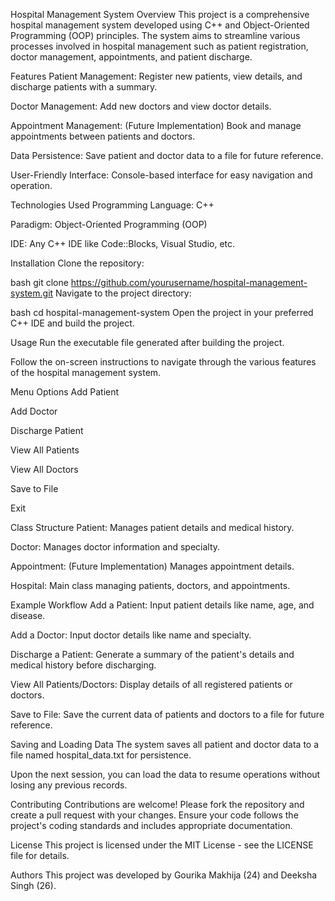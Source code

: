 Hospital Management System
Overview
This project is a comprehensive hospital management system developed using C++ and Object-Oriented Programming (OOP) principles. The system aims to streamline various processes involved in hospital management such as patient registration, doctor management, appointments, and patient discharge.

Features
Patient Management: Register new patients, view details, and discharge patients with a summary.

Doctor Management: Add new doctors and view doctor details.

Appointment Management: (Future Implementation) Book and manage appointments between patients and doctors.

Data Persistence: Save patient and doctor data to a file for future reference.

User-Friendly Interface: Console-based interface for easy navigation and operation.

Technologies Used
Programming Language: C++

Paradigm: Object-Oriented Programming (OOP)

IDE: Any C++ IDE like Code::Blocks, Visual Studio, etc.

Installation
Clone the repository:

bash
git clone https://github.com/yourusername/hospital-management-system.git
Navigate to the project directory:

bash
cd hospital-management-system
Open the project in your preferred C++ IDE and build the project.

Usage
Run the executable file generated after building the project.

Follow the on-screen instructions to navigate through the various features of the hospital management system.

Menu Options
Add Patient

Add Doctor

Discharge Patient

View All Patients

View All Doctors

Save to File

Exit

Class Structure
Patient: Manages patient details and medical history.

Doctor: Manages doctor information and specialty.

Appointment: (Future Implementation) Manages appointment details.

Hospital: Main class managing patients, doctors, and appointments.

Example Workflow
Add a Patient: Input patient details like name, age, and disease.

Add a Doctor: Input doctor details like name and specialty.

Discharge a Patient: Generate a summary of the patient's details and medical history before discharging.

View All Patients/Doctors: Display details of all registered patients or doctors.

Save to File: Save the current data of patients and doctors to a file for future reference.

Saving and Loading Data
The system saves all patient and doctor data to a file named hospital_data.txt for persistence.

Upon the next session, you can load the data to resume operations without losing any previous records.

Contributing
Contributions are welcome! Please fork the repository and create a pull request with your changes. Ensure your code follows the project's coding standards and includes appropriate documentation.

License
This project is licensed under the MIT License - see the LICENSE file for details.

Authors
This project was developed by Gourika Makhija (24) and Deeksha Singh (26).
